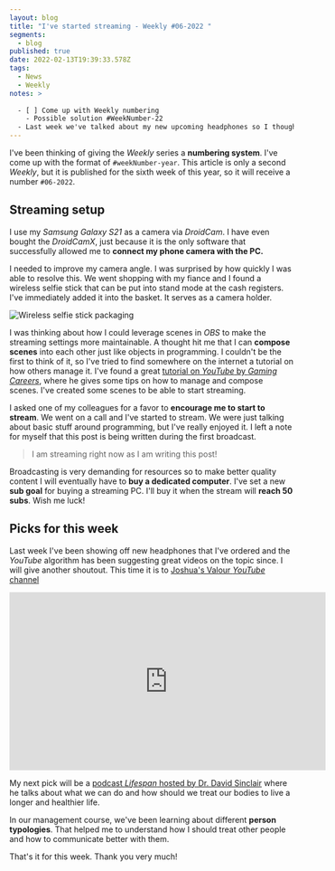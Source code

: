 ```yaml
---
layout: blog
title: "I've started streaming - Weekly #06-2022 "
segments:
  - blog
published: true
date: 2022-02-13T19:39:33.578Z
tags:
  - News
  - Weekly
notes: >
  
  - [ ] Come up with Weekly numbering 
    - Possible solution #WeekNumber-22
  - Last week we've talked about my new upcoming headphones so I thought I would share another video I've liked. It's about different types of headphones and amplifiers https://www.youtube.com/watch?v=hoLMdrD5pi
---
```

I've been thinking of giving the *Weekly* series a **numbering system**. I've come up with the format of `#weekNumber-year`. This article is only a second *Weekly*, but it is published for the sixth week of this year, so it will receive a number `#06-2022`.

## Streaming setup

I use my *Samsung Galaxy S21* as a camera via *DroidCam*. I have even bought the *DroidCamX*, just because it is the only software that successfully allowed me to **connect my phone camera with the PC.**

I needed to improve my camera angle. I was surprised by how quickly I was able to resolve this. We went shopping with my fiance and I found a wireless selfie stick that can be put into stand mode at the cash registers. I've immediately added it into the basket. It serves as a camera holder.

![Wireless selfie stick packaging](/images/uploads/20220212_120400.jpg "The packaging box of the wireless selfie stick")

I was thinking about how I could leverage scenes in *OBS* to make the streaming settings more maintainable. A thought hit me that I can **compose scenes** into each other just like objects in programming. I couldn't be the first to think of it, so I've tried to find somewhere on the internet a tutorial on how others manage it. I've found a great [tutorial on *YouTube* by *Gaming Careers*](https://www.youtube.com/watch?v=CvzAoqXtREw), where he gives some tips on how to manage and compose scenes. I've created some scenes to be able to start streaming.

I asked one of my colleagues for a favor to **encourage me to start to stream**. We went on a call and I've started to stream. We were just talking about basic stuff around programming, but I've really enjoyed it.
I left a note for myself that this post is being written during the first broadcast.

> I am streaming right now as I am writing this post!

Broadcasting is very demanding for resources so to make better quality content I will eventually have to **buy a dedicated computer**.
I've set a new **sub goal** for buying a streaming PC. I'll buy it when the stream will **reach 50 subs**. Wish me luck!

## Picks for this week

Last week I've been showing off new headphones that I've ordered and the *YouTube* algorithm has been suggesting great videos on the topic since. I will give another shoutout. This time it is to [Joshua's Valour *YouTube* channel](https://www.youtube.com/channel/UCx9bOYEjkevIDYONBAstK-A)

<iframe width="560" height="315" src="https://www.youtube.com/embed/hoLMdrD5pic" title="YouTube video player" frameborder="0" allow="accelerometer; autoplay; clipboard-write; encrypted-media; gyroscope; picture-in-picture" allowfullscreen></iframe>

My next pick will be a [podcast *Lifespan* hosted by Dr. David Sinclair](https://open.spotify.com/show/3PkkSdQE8DfeiKvSk1Mg1J) where he talks about what we can do and how should we treat our bodies to live a longer and healthier life.

In our management course, we've been learning about different **person typologies**. That helped me to understand how I should treat other people and how to communicate better with them.

That's it for this week. Thank you very much!
